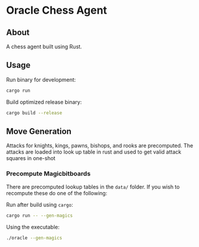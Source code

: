 # Oracle Chess Agent

## About

A chess agent built using Rust.

## Usage

Run binary for development:

```bash
cargo run
````

Build optimized release binary:

```bash
cargo build --release
```

## Move Generation

Attacks for knights, kings, pawns, bishops, and rooks are precomputed. The attacks are loaded into look up table in rust and used to get valid attack squares in one-shot

### Precompute Magicbitboards

There are precomputed lookup tables in the `data/` folder. If you wish to recompute these do one of the following:

Run after build using `cargo`:

```bash
cargo run -- --gen-magics
```

Using the executable:

```bash
./oracle --gen-magics
```